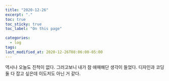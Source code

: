 ```yaml
---
title: "2020-12-26"
excerpt: "."
toc: true
toc_sticky: true
toc_label: "On this page"

categories:
  - log
tags:
last_modified_at: 2020-12-26T08:06:00-05:00
---
```


역시나 오늘도 진척이 없다.
그러고보니 내가 참 애매해단 생각이 들었다.
디자인과 코딩 둘 다 잡고 싶은데 이도저도 아닌 거 같다.
